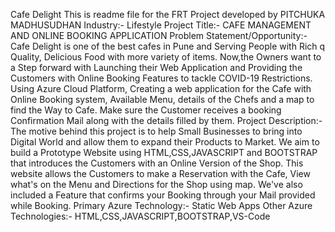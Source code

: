<!---
madhu057/madhu057 is a ✨ special ✨ repository because its `README.md` (this file) appears on your GitHub profile.
You can click the Preview link to take a look at your changes.
--->
Cafe Delight
This is readme file for the FRT Project developed by PITCHUKA MADHUSUDHAN 
Industry:- Lifestyle
Project Title:- CAFE MANAGEMENT AND ONLINE BOOKING APPLICATION 
Problem Statement/Opportunity:- Cafe Delight is one of the best cafes in Pune and Serving People with Rich q
Quality, Delicious Food with more variety of items. Now,the Owners want to a Step forward with Launching their Web Application and Providing the Customers with Online Booking Features to tackle COVID-19 Restrictions. Using Azure Cloud Platform, Creating a web application for the Cafe with Online Booking system, Available Menu, details of the Chefs and a map to find the Way to Cafe. Make sure the Customer receives a booking Confirmation Mail along with the details filled by them.
Project Description:- The motive behind this project is to help Small Businesses to bring into Digital World and allow them to expand their Products to Market. We aim to build a Prototype Website using HTML,CSS,JAVASCRIPT and BOOTSTRAP that introduces the Customers with an Online Version of the Shop. This website allows the Customers to make a Reservation with the Cafe, View what's on the Menu and Directions for the Shop using map. We've also included a Feature that confirms your Booking through your Mail provided while Booking.
Primary Azure Technology:- Static Web Apps
Other Azure Technologies:- HTML,CSS,JAVASCRIPT,BOOTSTRAP,VS-Code
